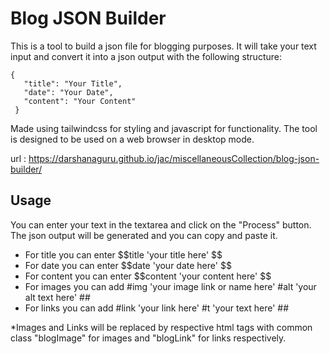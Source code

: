# Blog JSON Builder

  This is a tool to build a json file for blogging purposes. It will take your text input and convert it into a json output with the following structure:

 ```
 {
    "title": "Your Title",
    "date": "Your Date",
    "content": "Your Content"
  }
  ``` 
  Made using tailwindcss for styling and javascript for functionality. The tool is designed to be used on a web browser in desktop mode.

url : https://darshanaguru.github.io/jac/miscellaneousCollection/blog-json-builder/

## Usage
You can enter your text in the textarea and click on the "Process" button. The json output will be generated and you can copy and paste it.
- For title you can enter \$$title 'your title here' $$
- For date you can enter \$$date 'your date here' $$
- For content you can enter \$$content 'your content here' $$
- For images you can add #img 'your image link or name here' #alt 'your alt text here' ##
- For links you can add #link 'your link here' #t 'your text here' ##

*Images and Links will be replaced by respective html tags with common class "blogImage" for images and "blogLink" for links respectively.
